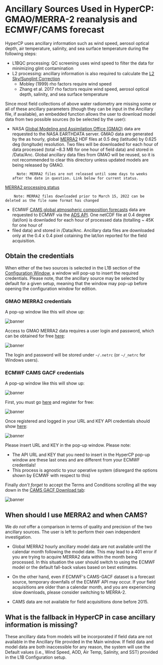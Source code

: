 # Ancillary Sources Used in HyperCP: GMAO/MERRA-2 reanalysis and ECMWF/CAMS forecast

HyperCP uses ancillary information such as wind speed, aerosol optical depth, air temperature, salinity, and sea surface temperature 
during the following steps:

- L1BQC processing: QC screening uses wind speed to filter the data for minimizing glint contamination
- L2 processing: ancillary information is also required to calculate the [L2 Sky/Sunglint Correction](README_configuration/#l2-sky-sunglint-correction-rho-and-nir-correction) 
  - Mobley (1999) rho factors require wind speed
  - Zhang et al. 2017 rho factors require wind speed, aerosol optical depth, salinity, and sea surface temperature

Since most field collections of above water radiometry are missing some or all of these ancillary parameters (though 
they can be input in the Ancillary file, if available), an embedded function allows the user to download model data from
two possible sources (to be selected by the user):

- NASA [Global Modeling and Assimilation Office (GMAO)](https://gmao.gsfc.nasa.gov/) data are 
 requested to the NASA EARTHDATA server. GMAO data are generated by the as hourly, 
 global [MERRA2](https://gmao.gsfc.nasa.gov/reanalysis/MERRA-2/) HDF files at 0.5 deg (latitude) by 0.625 deg (longitude) resolution.
 Two files will be downloaded for each hour of data processed (total ~8.3 MB for one hour of field data) and stored in
 /Data/Anc. Global ancillary data files from GMAO will be reused, so it is not recommended to clear this directory unless 
 updated models are being released by GMAO. 
 
        Note: MERRA2 files are not released until some days to weeks after the date in question. Link below for current status.
[MERRA2 processing status](https://gmao.gsfc.nasa.gov/operations/status.php)

        Note: MERRA2 files downloaded prior to March 15, 2022 can be deleted as the file name format has changed
- ECMWF [CAMS global atmospheric composition forecasts](https://ads.atmosphere.copernicus.eu/datasets/cams-global-atmospheric-composition-forecasts?tab=overview)
data are requested to ECMWF via the [ADS API](https://confluence.ecmwf.int/display/CKB/Atmosphere+Data+Store+%28ADS%29+documentation).
One netCDF file at 0.4 degree (lat/lon) is downladed for each hour of processed data (totalling ~ 45K for one hour of
- filed data) and stored in /Data/Anc. Ancillary data files are downloaded only at the 0.4 x 0.4 pixel
cotaining the lat/lon reported for the field acquisition. 

## Obtain the credentials

When either of the two sources is selected in the L1B section of the [Configuration Window](#README_configuration), a 
window will pop-up to insert the required credentials. Please note, that the ancillary source may be selected by default
for a given setup, meaning that the window may pop-up before opening the configuration window for edition.

### GMAO MERRA2 credentials

A pop-up window like this will show up:

<left><img src="Data/Img/EARTHDATA_ACCESS_popup.png" alt="banner"></left>

Access to GMAO MERRA2 data requires a user login and password, which can be obtained for free
[here](https://urs.earthdata.nasa.gov/):

<left><img src="Data/Img/EARTHDATA_ACCESS.png" alt="banner"></left>

The login and password will be stored under ```~/.netrc``` (or ```~/_netrc``` for Windows users).

### ECMWF CAMS GACF credentials

A pop-up window like this will show up:

<left><img src="Data/Img/ECMWF_popup.png" alt="banner"></left>

First, you must go [here](https://ads.atmosphere.copernicus.eu/) and register for free:

<left><img src="Data/Img/ECMWF_register0.png" alt="banner"></left>

Once registered and logged in your URL and KEY API credentials should show [here](https://ads.atmosphere.copernicus.eu/how-to-api):

<left><img src="Data/Img/ECMWF_api_key.png" alt="banner"></left>

Please insert URL and KEY in the pop-up window. Please note:

- The API URL and KEY that you need to insert in the HyperCP pop-up window are these last ones and are different from your ECMWF credentials!
- This process is agnostic to your operative system (disregard the options shown by ECMWF with respect to this)

Finally *don't forget* to accept the Terms and Conditions scrolling all the way down in the 
[CAMS GACF Download tab](https://ads.atmosphere.copernicus.eu/datasets/cams-global-atmospheric-composition-forecasts?tab=download):

<left><img src="Data/Img/ECMWF_terms.png" alt="banner"></left>

## When should I use MERRA2 and when CAMS?

We *do not* offer a comparison in terms of quality and precision of the two ancillary sources. The user is left
to perform their own independent investigation.

- Global MERRA2 hourly ancillary model data are not available until the calendar month following the model date.
This may lead to a 401 error if you are trying to acquire MERRA2 data within the month being processed. In this situation
the user should switch to using the ECMWF model or the default fall-back values based on best estimates.

- On the other hand, even if ECMWF's CAMS-GACF dataset is a forecast source, temporary downfalls of the ECMWF API may occur.
If your field acquisitions are older than a calendar month, and you are experiencing slow downloads, please consider switching to MERRA-2.

- CAMS data are not available for field acquisitions done before 2015.

## What is the fallback in HyperCP in case ancillary information is missing?

These ancillary data from models will be incorporated if field data are not available in the Ancillary file provided
in the Main window. If field data and model data are both inaccessible for any reason, the system will use the Default
values (i.e., Wind Speed, AOD, Air Temp, Salinity, and SST) provided in the L1B Configuration setup.